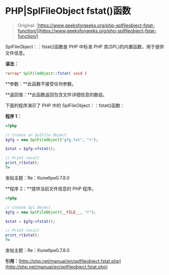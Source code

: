 # PHP|SplFileObject fstat()函数

> Original: [https://www.geeksforgeeks.org/php-splfileobject-fstat-function/](https://www.geeksforgeeks.org/php-splfileobject-fstat-function/)

SplFileObject：：fstat()函数是 PHP 中标准 PHP 库(SPL)的内置函数，用于提供文件信息。

**语法：**

```php
*array* SplFileObject::fstat( void )
```

**参数：**此函数不接受任何参数。

**返回值：**此函数返回包含文件详细信息的数组。

下面的程序演示了 PHP 中的 SplFileObject：：fstat()函数：

**程序 1：**

```php
<?php

// Create an SplFile Object 
$gfg = new SplFileObject("gfg.txt", "r");

$stat = $gfg->fstat();

// Print result
print_r($stat);
?>
```

发帖主题：Re：Колибри0.7.8.0

**程序 2：**提供当前文件信息的 PHP 程序。

```php
<?php

// Create Spl Object 
$gfg = new SplFileObject(__FILE__, "r");

$stat = $gfg->fstat();

// Print result
print_r($stat);
?>
```

发帖主题：Re：Колибри0.7.8.0

**引用：**[http://php.net/manual/en/splfileobject.fstat.php](http://php.net/manual/en/splfileobject.fstat.php)